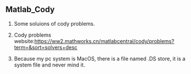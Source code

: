 ## Matlab_Cody
1. Some soluions of cody problems.

2. Cody problems website:https://ww2.mathworks.cn/matlabcentral/cody/problems?term=&sort=solvers+desc

3. Because my pc system is MacOS, there is a file named .DS store, it is a system file and never mind it.
